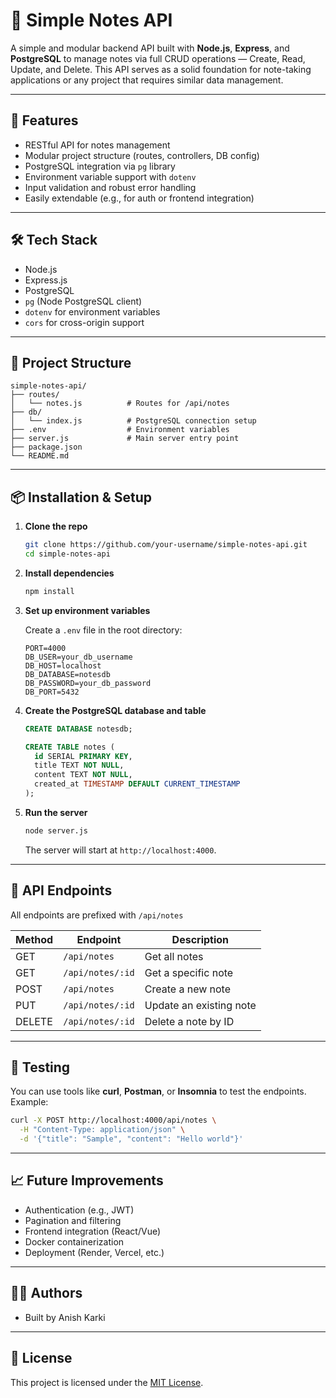 # 📝 Simple Notes API

A simple and modular backend API built with **Node.js**, **Express**, and **PostgreSQL** to manage notes via full CRUD operations — Create, Read, Update, and Delete. This API serves as a solid foundation for note-taking applications or any project that requires similar data management.

---

## 🚀 Features

- RESTful API for notes management
- Modular project structure (routes, controllers, DB config)
- PostgreSQL integration via `pg` library
- Environment variable support with `dotenv`
- Input validation and robust error handling
- Easily extendable (e.g., for auth or frontend integration)

---

## 🛠️ Tech Stack

- Node.js
- Express.js
- PostgreSQL
- `pg` (Node PostgreSQL client)
- `dotenv` for environment variables
- `cors` for cross-origin support

---

## 📁 Project Structure

```
simple-notes-api/
├── routes/
│   └── notes.js          # Routes for /api/notes
├── db/
│   └── index.js          # PostgreSQL connection setup
├── .env                  # Environment variables
├── server.js             # Main server entry point
├── package.json
└── README.md
```

---

## 📦 Installation & Setup

1. **Clone the repo**
   ```bash
   git clone https://github.com/your-username/simple-notes-api.git
   cd simple-notes-api
   ```

2. **Install dependencies**
   ```bash
   npm install
   ```

3. **Set up environment variables**

   Create a `.env` file in the root directory:

   ```env
   PORT=4000
   DB_USER=your_db_username
   DB_HOST=localhost
   DB_DATABASE=notesdb
   DB_PASSWORD=your_db_password
   DB_PORT=5432
   ```

4. **Create the PostgreSQL database and table**

   ```sql
   CREATE DATABASE notesdb;

   CREATE TABLE notes (
     id SERIAL PRIMARY KEY,
     title TEXT NOT NULL,
     content TEXT NOT NULL,
     created_at TIMESTAMP DEFAULT CURRENT_TIMESTAMP
   );
   ```

5. **Run the server**

   ```bash
   node server.js
   ```

   The server will start at `http://localhost:4000`.

---

## 📡 API Endpoints

All endpoints are prefixed with `/api/notes`

| Method | Endpoint         | Description              |
|--------|------------------|--------------------------|
| GET    | `/api/notes`     | Get all notes            |
| GET    | `/api/notes/:id` | Get a specific note      |
| POST   | `/api/notes`     | Create a new note        |
| PUT    | `/api/notes/:id` | Update an existing note  |
| DELETE | `/api/notes/:id` | Delete a note by ID      |

---

## 🧪 Testing

You can use tools like **curl**, **Postman**, or **Insomnia** to test the endpoints. Example:

```bash
curl -X POST http://localhost:4000/api/notes \
  -H "Content-Type: application/json" \
  -d '{"title": "Sample", "content": "Hello world"}'
```

---

## 📈 Future Improvements

- Authentication (e.g., JWT)
- Pagination and filtering
- Frontend integration (React/Vue)
- Docker containerization
- Deployment (Render, Vercel, etc.)

---

## 👨‍💻 Authors

- Built by Anish Karki

---

## 📃 License

This project is licensed under the [MIT License](LICENSE).
